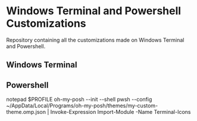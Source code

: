 # Windows Terminal and Powershell Customizations
Repository containing all the customizations made on Windows Terminal and Powershell.

## Windows Terminal

## Powershell
notepad $PROFILE
oh-my-posh --init --shell pwsh --config ~/AppData/Local/Programs/oh-my-posh/themes/my-custom-theme.omp.json | Invoke-Expression
Import-Module -Name Terminal-Icons